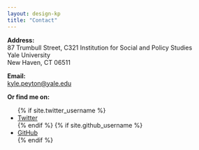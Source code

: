 ```yaml
---
layout: design-kp
title: "Contact"
---
```


**Address:**  
87 Trumbull Street, C321
Institution for Social and Policy Studies  
Yale University  
New Haven, CT 06511

**Email:**  
kyle.peyton@yale.edu  

**Or find me on:**  

<ul>
{% if site.twitter_username %}
  <li>
    <a href="https://twitter.com/{{ site.twitter_username }}">
      <i class="fa fa-twitter"></i> Twitter
    </a>
  </li>
{% endif %}
{% if site.github_username %}
  <li>
    <a href="https://github.com/{{ site.github_username }}">
      <i class="fa fa-github"></i> GitHub
    </a>
  </li>
{% endif %}
</ul>
